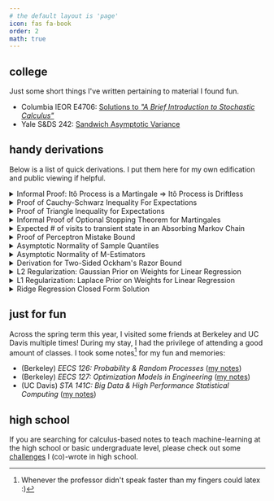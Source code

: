 ```yaml
---
# the default layout is 'page'
icon: fas fa-book
order: 2
math: true 
---
```


## college

Just some short things I've written pertaining to material I found fun.

- Columbia IEOR E4706: [Solutions to *"A Brief Introduction to Stochastic Calculus"*](/notes/FoundationsFE/Sols_IntroStochCalc.pdf)
- Yale S&DS 242: [Sandwich Asymptotic Variance](/notes/s&ds-242/Sandwich_Variance.pdf)

## handy derivations

Below is a list of quick derivations. I put them here for my own edification and public viewing if helpful.

<details class="details-block" markdown="1">

<summary> Informal Proof: Itô Process is a Martingale ⇒ Itô Process is Driftless </summary>

Let us define our Itô process $$\{X_t\}_{t \geq 0}$$ with the standard SDE: 

$$
dX_t = a(t, X_t)dt + b(t, X_t)dW_t \iff X_t - X_k = \int_{k}^{t} a(X_s, s) \ ds + \int_{k}^{t} b(X_s, s)dW_s 
$$

where $$a(t, X_t)$$ and $$b(t, X_t)$$ are the drift and diffusion terms, and $$W_t$$ is a standard Brownian motion process. Fix $$t, s \geq 0$$. Because we are given $$X_t$$ is a martingale, we have that $$\mathbb{E}[X_{t + s} \mid \mathcal{F}_t] = X_t$$ or: 

$$
0 = \mathbb{E}[X_{t + s} - X_t \mid \mathcal{F}_t] = \mathbb{E}[\int_{t}^{t + s} a(X_s, s) \ ds \mid \mathcal{F}_t] + \mathbb{E}[\int_{t}^{t + s} b(X_s, s) dW_s \mid \mathcal{F}_t]
$$

Showing that $$\mathbb{E}[\int_{t}^{t + s} b(X_s, s) dW_s \mid \mathcal{F}_t] = 0$$ is a standard calculation of evaluating a stochastic integral as a limit of stochastic integrals of elementary processes, which are converging to $$b(X_s, s)$$. See [Example 2](https://www.columbia.edu/~mh2078/FoundationsFE/IntroStochCalc.pdf) on how this works. Furthermore, this result is unsurprising as $$\mathbb{E}[\Delta W] = 0$$ and $$\Delta W$$ is independent of $$b(X_s, s)$$ during this same time period.

So we have that $$0 = \mathbb{E}[\int_{t}^{t + s} a(X_s, s) ds \mid \mathcal{F}_t]$$. Brushing aside some technicalities, this also gives us $$0 = \int_{t}^{t + s} \mathbb{E}[a(X_s, s) \mid \mathcal{F}_t] \ ds$$. From here, we can cleverly use the first Fundamental Theorem of Calculus to get rid of the expectation: 

$$
\underset{s \to 0}{\lim} \frac{1}{s} \int_{t}^{t + s} \mathbb{E}[a(X_s, s) \ ds \mid \mathcal{F}_t] = \mathbb{E}[a(X_t, t) \mid \mathcal{F}_t] \ ds = a(X_t, t)
$$

But as we know $$\int_{t}^{t + s} \mathbb{E}[a(X_s, s) \mid \mathcal{F}_t] ds = 0$$ and so the above limit is equal to 0 $$\implies a(X_t, t) = 0$$. Furthermore $$t$$ was arbitrary and so $$\forall t, a(X_t, t) = 0 \implies X_t$$ is driftless.

Note that proving the opposite direction is simpler, at least intuitively: 

$$\mathbb{E}[X_{t + s} \mid \mathcal{F}_t] = \mathbb{E}[X_t + \int_{t}^{t + s} a(X_s, s) ds + \int_{t}^{t + s} b(X_s, s) dW_s \mid \mathcal{F}_t] = X_t + \mathbb{E}[\int_{t}^{t + s} b(X_s, s) dW_s \mid \mathcal{F}_t]= X_t$$ 

</details>

<details class="details-block" markdown="1">

<summary> Proof of Cauchy-Schwarz Inequality For Expectations </summary>


*Note that we alternatively could prove this inequality by showing that the $$\langle X, Y \rangle = \mathbb{E}[XY]$$ is an inner product space and then cite the C-S inequality.* 

Suppose we have random variables $$X$$ and $$Y$$ where $$\mathbb{E}[X^2]$$ and $$\mathbb{E}[Y^2]$$ are finite. Pick any $$t \in \mathbb{R}$$. It is obvious that $$\mathbb{E}[(tX + Y)^2] \geq 0$$ and so we have: 

$$
\mathbb{E}[(tX + Y)^2] = \mathbb{E}[X^2]t^2 + 2\mathbb{E}[XY]t + \mathbb{E}[Y^2] \geq 0 
$$

which is a quadratic in $$t$$. Note that because we are sure for any $$t \in \mathbb{R}, \mathbb{E}[(tX + Y)^2] \geq 0 \implies $$ the discriminant (i.e. $$b^2 - 4ac$$) of the above quadratic is $$\leq 0$$. Using this condition for our quadratic above we have:  

$$
4\mathbb{E}[XY]^2 - 4\mathbb{E}[X^2]\mathbb{E}[Y^2] \leq 0 \implies \boxed{\mathbb{E}[XY]^2 \leq \mathbb{E}[X^2]\mathbb{E}[Y^2]}
$$


</details>

<details class="details-block" markdown="1">

<summary> Proof of Triangle Inequality for Expectations </summary>

Suppose we have real-valued random variables $$X$$ and $$Y$$ where $$\mathbb{E}[X]$$ and $$\mathbb{E}[Y]$$ are finite (i.e. $$X$$ and $$Y$$ are integrable). Then for any values our r.v.s $$X$$ and $$Y$$ can take on we have $$\vert X + Y \vert \leq \vert X \vert + \vert Y \vert \implies \mathbb{E}[\vert X + Y \vert] \leq \mathbb{E}[\vert X \vert + \vert Y \vert ] = \mathbb{E}[\vert X \vert] + \mathbb{E}[\vert Y \vert]$$. 

This is not a terribly interesting inequality, so we'll derive another expectation inequality relating differences. First note that for any r.v. $$W$$ we have $$\vert \mathbb{E}[W] \vert \leq \mathbb{E}[\vert W \vert]$$ as: 

$$
\vert \mathbb{E}[W] \vert = \vert \int_{-\infty}^{\infty} w f_{W}(w) dw \vert \leq \int_{-\infty}^{\infty} \vert w \vert f_{W}(w) dw = \mathbb{E}[\vert W \vert]
$$

An alternative explanation is that this is an example of Jensen's inequality as the absolute value function is convex. Now defining r.v. $$W = X - Y$$, we have: 

$$ 
\vert \mathbb{E}[X] - \mathbb{E}[Y] \vert = \vert \mathbb{E}[W] \vert \leq \mathbb{E}[\vert W \vert] = \mathbb{E}[\vert X - Y \vert]
$$

or $$\vert \mathbb{E}[X] - \mathbb{E}[Y] \vert \leq \mathbb{E}[\vert X - Y \vert]$$. 

I found this particularly useful when trying to understand convergence in expectation (e.x. [this limit on page 6](https://math.mit.edu/~sheffield/2019600/martingalenotes.pdf)).

</details>

<details class="details-block" markdown="1">

<summary> Informal Proof of Optional Stopping Theorem for Martingales </summary>

*I apologize in advance for any minor technicalities that might occur in informally proving this important theorem with minimal-to-no measure theory.* We first present this theorem, known as Optional Stopping Theorem (OST) or alternatively Doob's Optional Sampling theorem. 

<blockquote class="prompt-info" markdown="1">
##### Optional Stopping Theorem

Suppose we have a discrete-time martingale $$M = (X_n)_{n \geq 0}$$ where $$\mathbb{E}[\vert X_n \vert] < \infty$$ and $$\mathbb{E}[X_{n + 1} \mid X_n, \dots, X_0] = X_n$$. Furthermore, suppose we have a "bounded" stopping time $$T \in \mathbb{Z}$$ (i.e. $$\exists \ N \in \mathbb{Z}$$ s.t. $$N \geq T$$ [almost surely](https://en.wikipedia.org/wiki/Almost_surely)). Then, martingale $$M$$ *stopped* at $$T$$ is a martingale and we have: 

$$\mathbb{E}[X_T] = \mathbb{E}[X_0]$$

Note that this above property is non-trivial as $$T$$ is a random variable dependent on the observed values $$X_{0}, \dots, X_T$$.

</blockquote>

We first define the stopped process. Defining $$T \wedge n = \text{min}(\{T, n\})$$, we can define the stopped process of our martingale $$(X_n)_{n \geq 0}$$ as $$Y_n = X_{T \wedge n}$$. Note that because $$N < \infty$$ and $$\vert Y_n \vert \leq \underset{0 \leq k \leq N}{\max} \vert X_k \vert \implies $$ we can be very certain $$Y_n$$ is finite. With these definitions out of the way, we'll first prove that $$(Y_n)_{n \geq 0}$$ is a martingale (w.r.t observed events $$\{X_n, \dots, X_0\} \supseteq \{Y_n, \dots, Y_0\}$$ ) or equivalently that:  

$$
\mathbb{E}[Y_{n + 1} \mid X_n, \dots, X_0] = Y_n
$$

First note that $$\mathbb{E}[Y_{n + 1} \mid X_n, \dots, X_0] = \mathbb{E}[X_{T \wedge (n + 1)} \mid X_n, \dots, X_0]$$. Note that we can break $$\mathbb{E}[X_{T \wedge (n + 1)} \mid X_n, \dots, X_0]$$ into two different cases: 

**(1) Case One.** If $$T \leq n$$.

In this case, first note that $$T \leq n \implies T < n + 1 \implies T \wedge (n + 1) = T$$ and so: 

$$
\mathbb{E}[X_{T \wedge (n + 1)} \mid X_n, \dots, X_0] = \mathbb{E}[X_{T} \mid X_n, \dots, X_0]
$$

Furthermore, $$T \leq n \implies X_{T} \in \{X_N, \dots, X_0\}$$ and so $$\mathbb{E}[X_{T} \mid X_n, \dots, X_0] = X_T$$ (for the same reason $$\mathbb{E}[X_2 \mid X_3, \dots, X_0] = X_2$$. The value is already observed.) 

**(2) Case Two.** If $$T > n$$. 

In this case, $$T \geq n + 1 \implies T \wedge (n + 1) = n+ 1$$ and so: 

$$
\mathbb{E}[X_{T \wedge (n + 1)} \mid X_n, \dots, X_0] = \mathbb{E}[X_{n + 1} \mid X_n, \dots, X_0] = X_n
$$

Putting these two cases together, we have that: 

$$
\mathbb{E}[Y_{n + 1} \mid X_n, \dots, X_0] = \mathbb{E}[X_{T \wedge (n + 1)} \mid X_n, \dots, X_0] = X_T\mathbf{1}\{T \leq n\} + X_n\mathbf{1}\{T > n\} = X_{T \wedge n} = Y_n
$$

which concludes that $$(Y_n)_{n \geq 0}$$ is a martingale. A natural implication of this is that $$\forall \ n, \mathbb{E}[Y_n] = \mathbb{E}[Y_0] = \mathbb{E}[X_0]$$. But then $$\forall \ n \geq N \geq T, \mathbb{E}[X_T] = \mathbb{E}[Y_n] = \mathbb{E}[X_0] \implies \mathbb{E}[X_T] = \mathbb{E}[X_0]$$. 

This last property has some actually neat implications. Namely, stopping at a good time (i.e. $$T$$) does not change the expected outcome from when you first started. For example, if you're doing a symmetric random walk with $$\$1$$ in both directions, your expected outcome when stopping after hitting $$\$5$$ is still the same as when you started -- zero dollars. More profoundly, timing the martingale often has no (expected) benefit.

</details>

<details class="details-block" markdown="1">

<summary> Expected # of visits to transient state in an Absorbing Markov Chain </summary>

Suppose we have an absorbing Markov Chain with $$t$$ transient states and $$r$$ absorbing states. Then we can order its states so its transition matrix $$P$$ can be given as a block matrix: 

$$
P = \begin{bmatrix} Q & R \\ \mathbf{0} & I_r \end{bmatrix}
$$

Note that we can call $$Q$$ the *transient-transient* matrix as it gives the probability of going from one transient state to another. We'll use $$Q$$ to understand the number of visits to a given transient state. Let's first define the problem a bit more clearly: given absorbing Markov Chain $$M = \{X_n\}_{n \geq 0}$$ with initial transient state $$X_0 = i$$, we are interested in the expectation of the number of visits $$V_{ij} = \sum_{k = 0}^{\infty} \mathbf{1}\{X_n = j\}$$ to transient state $$j$$. We now take the expectation of $$V_{ij}$$ under the assumption that $$X_0 = i$$ (denoted by $$\mathbb{E}_i$$): 

$$
\mathbb{E}_i[V_{ij}] = \sum_{k = 0}^{\infty} \mathbb{E}_i[\mathbf{1}\{X_k = j\}] = \sum_{k = 0}^{\infty} \mathbb{P}_i[X_k = j]
$$

*A few technicalities: Moving $$\mathbb{E}_i[\cdot]$$ into the infinite summation is allowed because $$V_{ij} \geq 0$$ (i.e. [Tonelli's theorem, way above my paygrade](https://faculty.fiu.edu/~meziani/Lecture18.pdf)). Furthermore, $$M$$ is absorbing $$\implies V_{ij} < \infty \implies \mathbb{E}_i[V_{ij}] < \infty$$.* 

The $$\mathbb{P}_i[X_k = j]$$ quantity is essentially the probability that $$\mathbb{P}[X_k = j \mid X_0 = i]$$. Through a simple matrix multiplication argument it should be clear that $$(Q^k)_{ij} = \mathbb{P}[X_k = j \mid X_0 = i] \implies$$ the expected number of visits to transient state $$j$$ starting from transient state $$i$$ is given by $$\mathbb{E}_i[V_{ij}] = \sum_{k = 0}^{\infty} (Q^k)_{ij}$$. 

This is not a terribly useful result due to the infinite summation. Luckily $$\sum_{k = 0}^{\infty} Q^k$$ is a [Neumann series](https://en.wikipedia.org/wiki/Neumann_series) as: 

- (1) We formally can consider $$Q$$ as an operator $$Q: \mathbb{R}^t \to \mathbb{R}^t$$ by $$v \mapsto Qv$$ 
- (2) $$Q$$ (as an operator) is linear, meaning $$Q(cv + w) = cQ(v) + Q(w)$$
- (3) $$Q$$ (as an operator) operates on a [normed vector space](https://en.wikipedia.org/wiki/Normed_vector_space) $$\mathbb{R}^t$$ (this vector space is normed as $$t < \infty$$)
- (4) $$Q$$ (as an operator) [is bounded as it is defined on a finite dimensional normed space](https://math.stackexchange.com/questions/2983050/every-linear-operator-tx-to-y-on-a-finite-dimensional-normed-space-is-bounde) $$\ \mathbb{R}^t$$ 

So by the Neumann series theorem, we have:  

$$
\sum_{k = 0}^{\infty} Q^k = (I_t - Q)^{-1}
$$

where $$(I_t - Q)^{-1}$$ when considered as a matrix and not an operator is canonically called the *fundamental matrix*. So to summarize, the $$(i, j)$$th entry of this matrix $$(I_t - Q)^{-1}$$ will give you the expected number of visits to transient state $$j$$ starting from transient state $$i$$ in our absorbing markov chain $$M$$.

</details>

<details class="details-block" markdown="1">


<summary> Proof of Perceptron Mistake Bound </summary>

<em>I am hardly the first to present this slightly unknown result, but I found it very elegant and interesting so I wanted to share it here. Specifically, its amazing how it is a bound on model performance that does NOT rely on the number of samples provided, albeit only for training and under some relatively strong assumptions. </em>

<blockquote class="prompt-info" markdown="1">
##### Perceptron Mistake Bound

Suppose that we have a binary classification dataset $$\mathcal{D} = (x_1, y_1), \dots, (x_N, y_N)$$ where two conditions are satisfied: **(1)** $$ \forall \ 1 \leq i \leq N, \Vert x_i \Vert_2 \leq R $$
and **(2)** $$\exists \ w^{\star}$$ s.t. $$\Vert w^{\star} \Vert_2 = 1$$ and $$\forall \ 1 \leq i \leq N, y_i(w^{\star} \cdot x_i) \geq \gamma$$.

Then using the standard <a href="https://cs.nyu.edu/~mohri/pub/pmb.pdf"> (online) perceptron learning algorithm </a> (see Figure 1), the total number of mistakes made during training $$\leq \frac{R^2}{\gamma^2}$$. Note that this is *online* as this bound is referring to the number of mistakes made while training on each new example $$(x_i, y_i)$$ as they come in. 
</blockquote>

<em> Proof</em>. This proof works by cleverly bounding $$\Vert w^{k + 1} \Vert$$, where $$k$$ refers to the number of updates (i.e. mistakes) incurred hitherto by training on this dataset. Essentially $$w^{k}$$ gives the current weight after training on $$\mathcal{D}$$ and incurring $$k$$ mistakes; $$w^{k + 1}$$ would give the weight after encountering a *new* sample, making a mistake with $$w^{k}$$, and updating $$w^{k}$$. 

We first start with the lower bound. Note that here $$(x_i, y_i)$$ below refer to the specific sample on which weight $$w^k$$ was updated (not necessarily $$i = k$$!) -- the specific value of $$(x_i, y_i)$$ nor the index $$i$$ is not important.

$$
w^{k + 1} \cdot w^{\star} = (w^{k} + y_ix_i) w^{\star} = w^{k} \cdot w^{\star} + y_i(w^{\star} \cdot x_i) \geq w_k \cdot w^{*} + \gamma
$$

In the perceptron learning algorithm, we initialize $$w_0 = \vec{0}$$. Thus by induction  we have that $$w^{k + 1} \cdot w^{\star} \geq w_k \cdot w^{*} + \gamma \implies w^{k + 1} \cdot w^{\star} \geq k \gamma$$. And now applying Cauchy-Schwarz Inequality, we have: 

$$
\Vert w^{k + 1} \Vert \times \Vert w^{\star} \Vert = \Vert w^{k + 1} \Vert \geq w^{k + 1} \cdot w^{\star} \geq k \gamma \implies \Vert w^{k + 1} \Vert \geq k\gamma
$$

We now proceed with an upper bound for $$\Vert w^{k + 1} \Vert$$, starting with the perceptron update again. Note again that index $$i$$ below is for a completely new sample on which the $$(k + 1)$$th mistake was made:

$$
\Vert w^{k + 1} \Vert^2 = \Vert w^{k} + y_ix_i \Vert^2 = \Vert w^k \Vert^2 + (y_i)^2 \Vert x_i\Vert^2 + 2y_i(w^k \cdot x_i)
$$

Because $$w_k$$ made a mistake on $$(x_i, y_i) \implies y_i(w^k \cdot x_i) < 0 \implies \Vert w^{k + 1} \Vert^2 \leq \Vert w^k \Vert^2 + (y_i)^2 \Vert x_i \Vert^2$$. But $$(y_i)^2 = 1$$ and $$\Vert x_i \Vert \leq R$$ and so we have: 

$$
\Vert w^{k + 1} \Vert^2 \leq \Vert w^k \Vert^2 + R^2 \implies \Vert w^{k + 1}\Vert^2 \leq kR^2 \implies \Vert w^{k + 1} \Vert \leq R\sqrt{k}
$$

through another induction argument. Putting these two bounds together we have: 

$$
k\gamma \leq \Vert w^{k + 1} \Vert \leq R\sqrt{k} \implies \sqrt{k} \leq \frac{R}{\gamma} \implies \boxed{k \leq \frac{R^2}{\gamma^2}}
$$

In other words, the number of mistakes made on $$\mathcal{D}$$ while training with the online perceptron learning algorithm is $$\leq \frac{R^2}{\gamma^2}$$. Proof here is taken from <a href="https://www.cs.cmu.edu/~mgormley/courses/606-607-f18/slides607/lecture4-pmb.pdf"> CMU's 10-607 slides</a> with slightly more commentary.

</details>

<details class="details-block" markdown="1">


<summary> Asymptotic Normality of Sample Quantiles  </summary>

*This derivation does not use Brownian motions.* Suppose we have a fixed percentile $$p$$ and a r.v. $$X$$ with true CDF $$F$$. Then we can define the true $$p$$-th quantile as $$q_p$$ where $$F(q_p) = p$$. Given samples $$X_1, \dots, X_n$$, we can define the sample $$p$$-th quantile as $$\hat{q}_p$$ where empirical CDF $$F_{n}(\hat{q}_p) = \frac{1}{n} \sum_{i = 1}^n \mathbf{1} \{ X_i \leq \hat{q}_p \} = p$$. We aim to understand the asymptotic distribution of $$\sqrt{n}(\hat{q}_p - q_p)$$. Note however that $$F_n(q_p)$$ does not necessarily equal $$p = F_n(\hat{q}_p)$$, although they should be close. Intuitively then, we first begin with a Taylor Series expansion of $$F_n(\hat{q}_p)$$ around $$q_p$$: 

$$
p = F_n(\hat{q}_p) \approx F_n(q_p) + F'_n(q_p)[\hat{q}_p - q_p] = F_n(q_p) + f(q_p)[\hat{q}_p - q_p]
$$

$$
\implies p \approx F_n(q_p) + f(q_p)[\hat{q}_p - q_p] \implies \sqrt{n}[\hat{q}_p - q_p] \approx \frac{\sqrt{n}[p - F_n(q_p)]}{f(q_p)}
$$

We'll be interested in having some convergence in distribution argument for the numerator. To do we use, we use Donsker's Theorem, presented below without proof: 

<blockquote class="prompt-info" markdown="1">
##### Donsker's Theorem

Suppose we have IID samples $$X_1, \dots, X_n$$ with a corresponding empirical CDF $$F_n$$. Then for a fixed $$x$$ we have that: 

$$
\sqrt{n}[F_n(x) - F(x)] \overset{d}{\to} \mathcal{N}(0, F(x)[1 - F(x)])
$$

</blockquote>

Applying Donsker's Theorem above with $$x = q_p$$, we arrive at the following: 

$$
\sqrt{n}[F_n(q_p) - p] \overset{d}{\to} \mathcal{N}(0, p(1 - p))
$$

and so with Slutsky's Lemma we have: 

$$
\sqrt{n}[\hat{q}_p - q_p] \approx \frac{\sqrt{n}[p - F_n(q_p)]}{f(q_p)} \overset{d}{\to} \boxed{\mathcal{N}(0, \frac{p(1 - p)}{f(q_p)^2})}
$$

</details>

<details class="details-block" markdown="1">

<summary> Asymptotic Normality of M-Estimators </summary>

Suppose we have i.i.d samples $$X_1, \dots, X_n$$ and our goal is to estimate $$\theta$$. Brushing aside technicalities, let us define a differentiable function $$\rho: \mathcal{X} \times \Theta \to \mathbb{R}$$ where $$\psi(x, \theta) = \frac{\partial \rho(x, \theta)}{\partial \theta}$$. Then estimator $$\hat{\theta} = \underset{\theta}{\text{argmax}} \  \sum_{i = 1}^n \rho(X_i, \theta)$$ is an $$M$$-estimator. The true parameter value $$\hat{\theta}_0$$ we wish to estimate can be given as $$\theta_0 = \underset{\theta}{\text{argmax}} \ \mathbb{E}[\rho(X, \theta)]$$. Note that these expectations are over our samples, and we <em> do not </em> assume any knowledge of the distribution of $$X$$. By definition of the $$M$$-estimator, we have $$\sum_{i} \psi(X_i, \hat{\theta}) = 0$$ and so using a Taylor Series expansion:  

$$
\small
0 = \sum_{i} \psi(X_i, \hat{\theta}) \approx \sum_{i} \psi(X_i, \theta_0) + \sum_{i} \psi'(X_i, \theta_0)  \implies \sqrt{n}[\hat{\theta} - \theta_0] \approx \frac{\sqrt{n}  \sum_{i} \psi(X_i, \theta_0)}{ - \sum_{i} \psi'(X_i, \theta_0)} = \frac{ \sum_{i} \psi(X_i, \theta_0) / \sqrt{n}}{ - \sum_{i} \psi'(X_i, \theta_0) / n}
$$

This is nearly identical logic to <a href="/notes/s&ds-242/Sandwich_Variance.pdf"> this derivation</a> of the Sandwich Asymptotic Variance for MLEs in model misspecification scenarios. This is indeed because the MLE is a case of the general $$M$$-estimator. Using that derivation, we arrive at: 

$$
    \sqrt{n}[\hat{\theta} - \theta_0] \overset{d}{\to} \mathcal{N}(0, V^{-1}WV^{-1}) 
$$

where $$V = \mathbb{E}[\psi'(X, \theta_0)]$$ and $$W = \mathbb{E}[\psi(X, \theta_0)^2]$$.

</details>

<details class="details-block" markdown="1">


<summary> Derivation for Two-Sided Ockham's Razor Bound </summary>

<em> Notation follows from these <a href="https://users.cs.duke.edu/~cynthia/CourseNotes/StatisticalLearningTheoryNotes.pdf">lecture notes</a>.</em> <br/>

Let us define our finite (binary) function class as $$\mathcal{F} = \{f_1, \dots, f_M \}$$ where each function in $$\mathcal{F}$$ predicts either $$-1$$ or $$1$$. Notation $$\mathbf{Z} \sim D^n$$ indicates that a probability is taken over the randomness of data draws $$Z_1, \dots, Z_n \sim D$$ where each $$Z_i = (X_i, Y_i)$$. Then $$\forall \epsilon > 0$$ we have: 

$$
\mathbb{P}_{\mathbf{Z} \sim D^n}[\exists \ f  \in \mathcal{F} : | R^{\text{true}}(f) - R^{\text{emp}}(f)| > \epsilon] \leq \sum_{j = 1}^M \mathbb{P}_{\mathbf{Z} \sim D^n}[| R^{\text{true}}(f_j) - R^{\text{emp}}(f_j)| > \epsilon]
$$

Applying the two-sided Hoeffding's Inequality, we know that $$\mathbb{P}_{\mathbf{Z} \sim D^n}[\mid R^{\text{true}}(f_j) - R^{\text{emp}}(f_j) \mid > \epsilon] \leq 2\exp(-2n\epsilon^2)$$ and so: 

$$
\mathbb{P}_{\mathbf{Z} \sim D^n}[\exists \ f  \in \mathcal{F} : | R^{\text{true}}(f) - R^{\text{emp}}(f)| > \epsilon] \leq 2M\exp(-2n\epsilon^2)
$$

To express this more nicely, let us define $$\delta = 2M \exp(-2n\epsilon^2)$$ so we can express $$\epsilon = \sqrt{\frac{\log M + \log \frac{2}{\delta}}{2n}}$$.

$$
\mathbb{P}_{\mathbf{Z} \sim D^n}[\exists \ f  \in \mathcal{F} : | R^{\text{true}}(f) - R^{\text{emp}}(f)| > \sqrt{\frac{\log M + \log \frac{2}{\delta}}{2n}}] \leq \delta
$$

$$
\implies \mathbb{P}_{\mathbf{Z} \sim D^n}[\forall \ f  \in \mathcal{F} : | R^{\text{true}}(f) - R^{\text{emp}}(f)| \leq \sqrt{\frac{\log M + \log \frac{2}{\delta}}{2n}}] \geq 1 - \delta
$$

which is exactly the two-sided Ockham's Razor Bound.

</details>

<details class="details-block" markdown="1">


<summary> L2 Regularization: Gaussian Prior on Weights for Linear Regression </summary>

We first assume that $$y = \mathbf{x}^T \mathbf{w} + \epsilon$$ where $$\epsilon \sim \mathcal{N}(0, \sigma^2)$$. Second, we assume that weights $$ \mathbf{w} \sim \mathcal{N}(\mathbf{0}, \tau^2 \mathbf{I}) $$. Using our posterior distribution $$ \mathbf{w} \mid \mathbf{y}, \mathbf{X}$$, we can get an understanding of $$\mathbf{w}_{\text{MAP}}$$: 

$$ \ 
f(\mathbf{w} \mid \mathbf{y}, \mathbf{X}) \propto f(\mathbf{y} \mid \mathbf{w}, \mathbf{X}) f(\mathbf{w}) \implies \mathbf{w}_{\text{MAP}} = \underset{\mathbf{w}}{\text{argmax}} \ [f(\mathbf{y} \mid \mathbf{w}, \mathbf{X}) f(\mathbf{w})]
$$

$$
\implies \mathbf{w}_{\text{MAP}} = \underset{\mathbf{w}}{\text{argmax}} \ [\log f(\mathbf{y} \mid \mathbf{w}, \mathbf{X}) + \log f(\mathbf{w})] 
$$

Given that $$ y_i \mid \mathbf{w}, \mathbf{x_i} \sim \mathcal{N}(\mathbf{x_i}^T \mathbf{w}, \sigma^2)$$, we can give a nice understanding of $$ \log f(\mathbf{y} \mid \mathbf{w}, \mathbf{X}) $$: 

$$
\log f(\mathbf{y} \mid \mathbf{w}, \mathbf{X}) = \sum_{i = 1}^n \log f(y_i \mid \mathbf{w}, \mathbf{x_i}) = \sum_{i = 1}^n - \log(\sqrt{2\pi \sigma^2}) - \frac{1}{2\sigma^2} (\mathbf{y_i} - \mathbf{x_i}^T \mathbf{w})^2 = -\frac{1}{2\sigma^2}\sum_{i = 1}^n (\mathbf{y_i} - \mathbf{x_i}^T \mathbf{w})^2 + \text{const}
$$

where the constant is w.r.t to $$\mathbf{w}$$. For the log-density of our prior $$\log f(\mathbf{w})$$ we have: 

$$
\log f(\mathbf{w}) = \log[\exp(-\frac{1}{2} (\mathbf{w} - 0)^T (\tau^2 \mathbf{I})^{-1} (\mathbf{w} - 0) )] + \text{const} = -\frac{1}{2 \tau^2} \mathbf{w}^T \mathbf{w}
$$

where $$\mathbf{w}^T \mathbf{w}$$ is just the square of the L2 norm. Putting this together we have: 

$$
\mathbf{w}_{\text{MAP}} = \underset{\mathbf{w}}{\text{argmax}} \ [-\frac{1}{2\sigma^2}\sum_{i = 1}^n (\mathbf{y_i} - \mathbf{x_i}^T \mathbf{w})^2   -\frac{1}{2 \tau^2} \mathbf{w}^T \mathbf{w}] = \underset{\mathbf{w}}{\text{argmin}} \ [\sum_{i = 1}^n (\mathbf{y_i} - \mathbf{x_i}^T \mathbf{w})^2   + \frac{\sigma^2}{\tau^2} \mathbf{w}^T \mathbf{w}]
$$

Thus, we can conclude that MAP for weights under a Gaussian prior follows the objective as L2/Ridge Regression (albeit with a tuned $$ \lambda $$ resembling the $$\frac{\sigma^2}{\tau^2}$$) terms.

</details>

<details class="details-block" markdown="1">

<summary> L1 Regularization: Laplace Prior on Weights for Linear Regression </summary>

For our weights $$\mathbf{w} \in \mathbb{R}^d$$, we assume each individual weight component is independent with prior $$w_i \sim \text{Laplace}(0, b)$$. So we get the following log-density for our weights: 

$$
\log f(\mathbf{w}) = \sum_{i = 1}^d f(w_i) = \sum_{i = 1}^d \frac{-|w_i - 0 |}{b} + \text{const.} = -\frac{1}{b} \sum_{i = 1}^d |w_i| + \text{const.}
$$

and so using identical work from the previous L2 derivation we get: 


$$
\mathbf{w}_{\text{MAP}} = \underset{\mathbf{w}}{\text{argmax}} \ [-\frac{1}{2\sigma^2}\sum_{i = 1}^n (\mathbf{y_i} - \mathbf{x_i}^T \mathbf{w})^2  + \log f(\mathbf{w})] = \underset{\mathbf{w}}{\text{argmin}} \ [\sum_{i = 1}^n (\mathbf{y_i} - \mathbf{x_i}^T \mathbf{w})^2   + \frac{2\sigma^2}{b} \sum_{i = 1}^d |w_i|]
$$

Thus, we arrive at a similar conclusion that MAP for weights under a Laplace prior follows the same objective as L1 Regularization (where hyperparameter $$\lambda$$ is tuned to resemble the $$\frac{2\sigma^2}{b}$$ term.)
</details> 

<details class="details-block" markdown="1">

<summary> Ridge Regression Closed Form Solution </summary>

While the closed-form Normal Equation solution & <a href="https://eli.thegreenplace.net/2014/derivation-of-the-normal-equation-for-linear-regression/"> derivation</a> is well-known, the closed-form solution for ridge regression is less so. Taken straight from the <a href="https://en.wikipedia.org/wiki/Ridge_regression"> Wikipedia page</a>, we provide our cost function below for data $$\mathbf{X} \in \mathbb{R}^{n \times p}$$, weights $$\mathbf{\beta} \in \mathbb{R}^p$$, and labels $$\mathbf{y} \in \mathbb{R}^n$$:

$$
J(\mathbf{\beta}) = (\mathbf{y} - \mathbf{X\beta})^T (\mathbf{y} - \mathbf{X\beta}) + \lambda(\mathbf{\beta}^T\mathbf{\beta} - c) = (\mathbf{y}^T - \mathbf{\beta}^T\mathbf{X}^T)(\mathbf{y - X\beta}) + \lambda(\mathbf{\beta}^T\mathbf{\beta} - c)
$$

$$
= \mathbf{y}^T\mathbf{y} - \mathbf{y}^T\mathbf{X\beta} - \beta^T\mathbf{X}^T\mathbf{y} + \mathbf{\beta}^T\mathbf{X}^T\mathbf{X\beta} + \lambda(\mathbf{\beta}^T\mathbf{\beta} - c)
$$

Note that $$\mathbf{y}^T\mathbf{X\beta}$$ and $$\beta^T\mathbf{X}^T\mathbf{y}$$ are both scalars and are transposes of each other. Thus, they are equal and so we can write: 

$$
J(\mathbf{\beta}) = \mathbf{y}^T\mathbf{y} - 2\beta^T\mathbf{X}^T\mathbf{y} + \mathbf{\beta}^T\mathbf{X}^T\mathbf{X\beta} + \lambda(\mathbf{\beta}^T\mathbf{\beta} - c) 
$$

We can think of this as essentially a Lagrange multiplier optimization problem, where our constraint is that $$\mathbf{\beta}^T\mathbf{\beta} - c = 0$$ for some $$c \in \mathbb{R}$$. We'll see that this choice of $$c$$ does not matter too much; it only matters that the constraint is there. We proceed: 

$$
0 = \frac{\partial J(\mathbf{\beta})}{\partial \mathbf{\beta}} = -2\mathbf{X}^T\mathbf{y} + 2\mathbf{X}^T\mathbf{X\beta} + \lambda(2\mathbf{\beta}) \implies \mathbf{X}^T\mathbf{y} = (\mathbf{X}^T\mathbf{X + \lambda I})\mathbf{\beta} 
$$

and so we get the final closed-form solution: 

$$
\mathbf{\beta} = (\mathbf{X}^T\mathbf{X + \lambda I})^{-1} \mathbf{X}^T\mathbf{y}
$$

</details> 

## just for fun

Across the spring term this year, I visited some friends at Berkeley and UC Davis multiple times! During my stay, I had the privilege of attending a good amount of classes. I took some notes[^note] for my fun and memories: 

[^note]: Whenever the professor didn't speak faster than my fingers could latex :)

- (Berkeley) _EECS 126: Probability & Random Processes_ ([my notes](/notes/berk/eecs126-reversiblemc-poissonprocess.pdf))
- (Berkeley) _EECS 127: Optimization Models in Engineering_ ([my notes](/notes/berk/eecs127-lineconvexity-convexduality-farkaslemma.pdf))
- (UC Davis)   *STA 141C: Big Data & High Performance Statistical Computing* ([my notes](/notes/davis/kmeans-hierarchical-clustering.pdf))

## high school

If you are searching for calculus-based notes to teach machine-learning at the high school or basic undergraduate level, please check out some [challenges](https://old-anish.lakkapragada.com/notes/) I (co)-wrote in high school.
